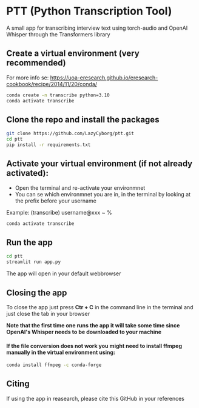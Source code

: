 # PTT (Python Transcription Tool)

A small app for transcribing interview text using torch-audio and OpenAI Whisper through the Transformers library

## Create a virtual environment (very recommended)
For more info se: https://uoa-eresearch.github.io/eresearch-cookbook/recipe/2014/11/20/conda/

```bash
conda create -n transcribe python=3.10
conda activate transcribe

```
## Clone the repo and install the packages

```bash
git clone https://github.com/LazyCyborg/ptt.git
cd ptt
pip install -r requirements.txt

```
## Activate your virtual environment (if not already activated):
- Open the terminal and re-activate your environmnet 
- You can se which environmnet you are in, in the terminal by looking at the prefix before your username

Example:
(transcribe) username@xxx ~ % 

```bash
conda activate transcribe

```

## Run the app

```bash
cd ptt
streamlit run app.py

```
The app will open in your default webbrowser

## Closing the app
To close the app just press **Ctr + C** in the command line in the terminal
and just close the tab in your browser

**Note that the first time one runs the app it will take some time since OpenAI's Whisper needs to be downloaded to your machine**


#### If the file conversion does not work you might need to install ffmpeg manually in the virtual environment using:

```bash
conda install ffmpeg -c conda-forge

```


## Citing

If using the app in reasearch, please cite this GitHub in your references 

